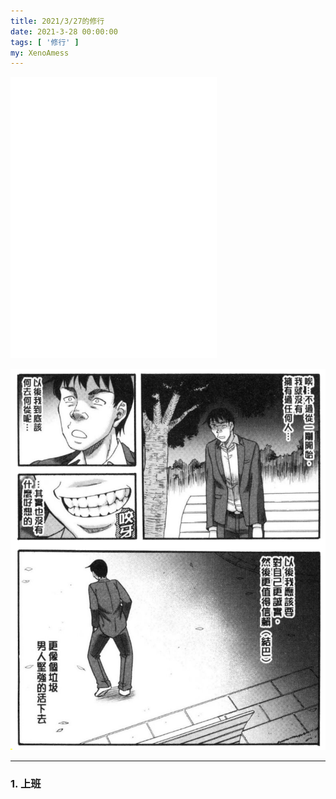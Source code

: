 ```yaml
---
title: 2021/3/27的修行
date: 2021-3-28 00:00:00
tags: [ '修行' ]
my: XenoAmess
---
```


<iframe frameborder="no" border="0" marginwidth="0" marginheight="0" width=330 height=450 src="//music.163.com/outchain/player?type=1&id=82401922&auto=0&height=430"></iframe>

![活下去](/resources/20210327修行/活下去.png)

---

### 1. 上班
